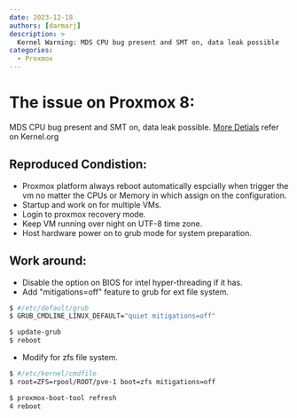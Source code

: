 ```yaml
---
date: 2023-12-18
authors: [darmarj]
description: >
  Kernel Warning: MDS CPU bug present and SMT on, data leak possible
categories:
  - Proxmox
---
```


# The issue on Proxmox 8:
MDS CPU bug present and SMT on, data leak possible. [More Detials](https://www.kernel.org/doc/html/latest/admin-guide/hw-vuln/mds.html) refer on Kernel.org

## Reproduced Condistion:
* Proxmox platform always reboot automatically espcially when trigger the vm no matter the CPUs or Memory in which assign on the configuration.
* Startup and work on for multiple VMs.
* Login to proxmox recovery mode.
* Keep VM running over night on UTF-8 time zone.
* Host hardware power on to grub mode for system preparation.

## Work around:
* Disable the option on BIOS for intel hyper-threading if it has.
* Add "mitigations=off" feature to grub for ext file system.
```bash
$ #/etc/default/grub
$ GRUB_CMDLINE_LINUX_DEFAULT="quiet mitigations=off"

$ update-grub
$ reboot
```
* Modify for zfs file system.
```bash
$ #/etc/kernel/cmdfile
$ root=ZFS=rpool/ROOT/pve-1 boot=zfs mitigations=off

$ proxmox-boot-tool refresh
4 reboot
```
